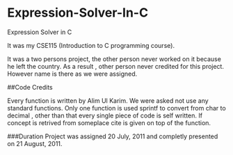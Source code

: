 Expression-Solver-In-C
======================

Expression Solver in C

It was my CSE115 (Introduction to C programming course).

It was a two persons project, the other person never worked on it
because he left the country. As a result , other person never credited
for this project. However name is there as we were assigned.


##Code Credits

Every function is written by Alim Ul Karim. We were asked not use any standard functions. Only one function is used sprintf to convert from char to decimal , other than that every single piece of code is self written. If concept is retrived from someplace cite is given on top of the function.

###Duration	
Project was assigned 20 July, 2011 and completly presented on 21 August, 2011.


